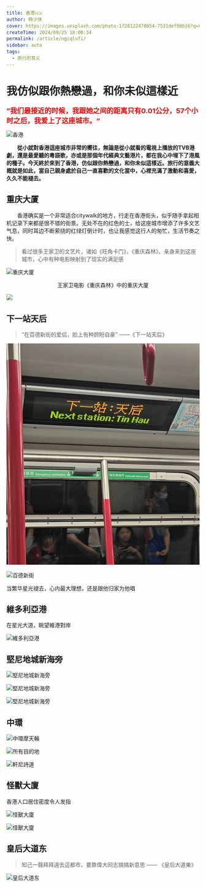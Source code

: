 ```yaml
---
title: 香港🇭🇰
author: 杨少侠
cover: https://images.unsplash.com/photo-1728122478854-7531def98b16?q=80&w=2874&auto=format&fit=crop&ixlib=rb-4.0.3&ixid=M3wxMjA3fDB8MHxwaG90by1wYWdlfHx8fGVufDB8fHx8fA%3D%3D
createTime: 2024/09/25 18:00:34
permalink: /article/ngcqlufi/
sidebar: auto
tags:
  - 旅行的意义
---
```


# 我仿似跟你熱戀過，和你未似這樣近

<b style="color:#df0f0f; font-size:18px;">”我们最接近的时候，我跟她之间的距离只有0.01公分，57个小时之后，我爱上了这座城市。“</b>

![香港](https://images.unsplash.com/photo-1728122478854-7531def98b16?q=80&w=2874&auto=format&fit=crop&ixlib=rb-4.0.3&ixid=M3wxMjA3fDB8MHxwaG90by1wYWdlfHx8fGVufDB8fHx8fA%3D%3D)

**&emsp;&emsp;從小就對香港這座城市非常的嚮往，無論是從小就看的電視上播放的TVB港劇，還是最愛聽的粵語歌，亦或是那個年代經典文藝港片，都在我心中埋下了港風的種子。今天終於來到了香港，仿似跟你熱戀過，和你未似這樣近。旅行的意義大概就是如此，當自己親身處於自己一直喜歡的文化當中，心裡充滿了激動和喜愛，久久不能褪去。**

## 重庆大厦

&emsp;&emsp;香港确实是一个非常适合citywalk的地方，行走在香港街头，似乎随手拿起相机记录下来都是很不错的街景。无处不在的红色的士，给这座城市增添了许多文艺气息，同时耳边不断萦绕的红绿灯倒计时，也让我感觉这行人的匆忙，生活节奏之快。

> 看过很多王家卫的文艺片，诸如《旺角卡门》，《重庆森林》。亲身来到这座城市，心中有种电影映射到了现实的满足感

![重庆大厦](https://images.unsplash.com/photo-1728122478088-feb7124fd069?q=80&w=2830&auto=format&fit=crop&ixlib=rb-4.0.3&ixid=M3wxMjA3fDB8MHxwaG90by1wYWdlfHx8fGVufDB8fHx8fA%3D%3D)
<center>王家卫电影《重庆森林》中的重庆大厦</center>


![](https://images.unsplash.com/photo-1728122478710-85e0ebbeb16b?q=80&w=2835&auto=format&fit=crop&ixlib=rb-4.0.3&ixid=M3wxMjA3fDB8MHxwaG90by1wYWdlfHx8fGVufDB8fHx8fA%3D%3D)

## 下一站天后
> “在百德新街的爱侣，脸上有种顾盼自豪” ——《下一站天后》

![下一站天后](mmexport1727614252406.jpg)

![百德新街](https://images.unsplash.com/photo-1728122477973-27565f358f8e?q=80&w=2832&auto=format&fit=crop&ixlib=rb-4.0.3&ixid=M3wxMjA3fDB8MHxwaG90by1wYWdlfHx8fGVufDB8fHx8fA%3D%3D)

当繁华星光褪去，心内最大理想，还是跟他归家为他唱

## 維多利亞港

在星光大道，眺望維港對岸

![維多利亞港](https://images.unsplash.com/photo-1728122478116-cd2691fc3052?q=80&w=2830&auto=format&fit=crop&ixlib=rb-4.0.3&ixid=M3wxMjA3fDB8MHxwaG90by1wYWdlfHx8fGVufDB8fHx8fA%3D%3D)

## 堅尼地城新海旁

![堅尼地城新海旁](https://images.unsplash.com/photo-1728122478416-18ea7ba42f30?q=80&w=2852&auto=format&fit=crop&ixlib=rb-4.0.3&ixid=M3wxMjA3fDB8MHxwaG90by1wYWdlfHx8fGVufDB8fHx8fA%3D%3D)

![堅尼地城新海旁](https://images.unsplash.com/photo-1728122478031-347937ad4ec1?q=80&w=2832&auto=format&fit=crop&ixlib=rb-4.0.3&ixid=M3wxMjA3fDB8MHxwaG90by1wYWdlfHx8fGVufDB8fHx8fA%3D%3D)

![堅尼地城新海旁](IMG_20240929_191439.jpg)

## 中環
![中環摩天輪](https://images.unsplash.com/photo-1728122478384-21c53f75b9a6?q=80&w=2874&auto=format&fit=crop&ixlib=rb-4.0.3&ixid=M3wxMjA3fDB8MHxwaG90by1wYWdlfHx8fGVufDB8fHx8fA%3D%3D)

![所有目的地](https://images.unsplash.com/photo-1728122478646-1394e629f051?q=80&w=2830&auto=format&fit=crop&ixlib=rb-4.0.3&ixid=M3wxMjA3fDB8MHxwaG90by1wYWdlfHx8fGVufDB8fHx8fA%3D%3D)

![軒尼詩道](https://images.unsplash.com/photo-1728122477999-f029431bfd0f?q=80&w=2273&auto=format&fit=crop&ixlib=rb-4.0.3&ixid=M3wxMjA3fDB8MHxwaG90by1wYWdlfHx8fGVufDB8fHx8fA%3D%3D)

## 怪獸大廈

香港人口居住密度令人发指

![怪獸大廈](https://images.unsplash.com/photo-1728122478962-bc3229799e5c?q=80&w=2835&auto=format&fit=crop&ixlib=rb-4.0.3&ixid=M3wxMjA3fDB8MHxwaG90by1wYWdlfHx8fGVufDB8fHx8fA%3D%3D)

![怪獸大廈](https://images.unsplash.com/photo-1728122478350-32921c5b573a?q=80&w=2835&auto=format&fit=crop&ixlib=rb-4.0.3&ixid=M3wxMjA3fDB8MHxwaG90by1wYWdlfHx8fGVufDB8fHx8fA%3D%3D)

## 皇后大道东

> 知己一聲拜拜遠去這都市，要靠偉大同志搞搞新意思 —— 《皇后大道東》

![皇后大道东](IMG20240928183001.jpg)